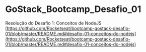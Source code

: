 # GoStack_Bootcamp_Desafio_01
Resolução do Desafio 1: Conceitos de NodeJS 
[https://github.com/Rocketseat/bootcamp-gostack-desafio-01/blob/master/README.md#desafio-01-conceitos-do-nodejs](https://github.com/Rocketseat/bootcamp-gostack-desafio-01/blob/master/README.md#desafio-01-conceitos-do-nodejs)
